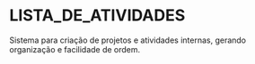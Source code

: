 # LISTA_DE_ATIVIDADES
Sistema para criação de projetos e atividades internas, gerando organização e facilidade de ordem.
